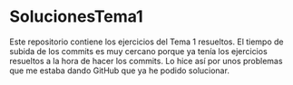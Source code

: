 # SolucionesTema1
Este repositorio contiene los ejercicios del Tema 1 resueltos.
El tiempo de subida de los commits es muy cercano porque ya tenía los ejercicios resueltos a la hora de hacer los commits.
Lo hice así por unos problemas que me estaba dando GitHub que ya he podido solucionar.
